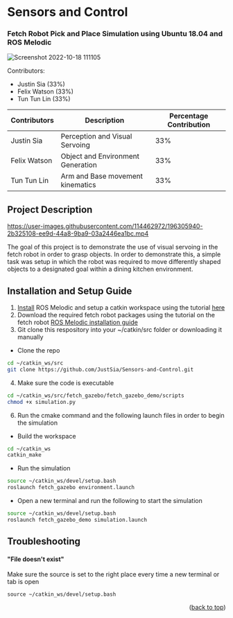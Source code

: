 <a name="readme-top"></a>
# Sensors and Control
### **Fetch Robot Pick and Place Simulation using Ubuntu 18.04 and ROS Melodic**
![Screenshot 2022-10-18 111105](https://user-images.githubusercontent.com/114462972/196306266-876cbc99-95ba-4eff-8eec-b6b92747ec01.png)
 
 Contributors: 
 - Justin Sia (33%)
 - Felix Watson (33%)
 - Tun Tun Lin (33%)

| Contributors  | Description   | Percentage Contribution |
| ------------- | ------------- | ----------------------- | 
| Justin Sia    | Perception and Visual Servoing  | 33%                     |
| Felix Watson  | Object and Environment Generation  | 33%                     |
| Tun Tun Lin  | Arm and Base movement kinematics | 33%                     |
 
 ## Project Description
 
https://user-images.githubusercontent.com/114462972/196305940-2b325108-ee9d-44a8-9ba9-03a2446ea1bc.mp4

The goal of this project is to demonstrate the use of visual servoing in the fetch robot in order to grasp objects. In order to demonstrate this, a simple task was setup in which the robot was required to move differently shaped objects to a designated goal within a dining kitchen environment. 
 
 ## Installation and Setup Guide
 1. [Install](http://wiki.ros.org/melodic/Installation/Ubuntu) ROS Melodic and setup a catkin workspace using the tutorial [here](http://wiki.ros.org/catkin/Tutorials/create_a_workspace)
 2. Download the required fetch robot packages using the tutorial on the fetch robot [ROS Melodic installation guide](https://docs.fetchrobotics.com/indigo_to_melodic.html)
 3. Git clone this respository into your ~/catkin/src folder or downloading it manually
 * Clone the repo
 ```sh
 cd ~/catkin_ws/src
 git clone https://github.com/JustSia/Sensors-and-Control.git
 ```
 4. Make sure the code is executable
 ```sh
 cd ~/catkin_ws/src/fetch_gazebo/fetch_gazebo_demo/scripts
 chmod +x simulation.py
 ```
 6. Run the cmake command and the following launch files in order to begin the simulation
 * Build the workspace
 ```sh
 cd ~/catkin_ws
 catkin_make
 ```
 * Run the simulation
 ```sh
 source ~/catkin_ws/devel/setup.bash
 roslaunch fetch_gazebo environment.launch 
 ```
 * Open a new terminal and run the following to start the simulation
 ```sh
 source ~/catkin_ws/devel/setup.bash
 roslaunch fetch_gazebo_demo simulation.launch  
 ```
 ## Troubleshooting
 #### "File doesn't exist"
 Make sure the source is set to the right place every time a new terminal or tab is open
 ```
 source ~/catkin_ws/devel/setup.bash
 ```

<p align="right">(<a href="#readme-top">back to top</a>)</p>
